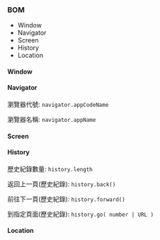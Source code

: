 ### BOM
* Window
* Navigator
* Screen
* History
* Location

#### Window

#### Navigator
瀏覽器代號: `navigator.appCodeName`

瀏覽器名稱: `navigator.appName`

#### Screen

#### History
歷史紀錄數量: `history.length`

返回上一頁(歷史紀錄): `history.back()`

前往下一頁(歷史紀錄): `history.forward()`

到指定頁面(歷史紀錄): `history.go( number | URL )`

#### Location
